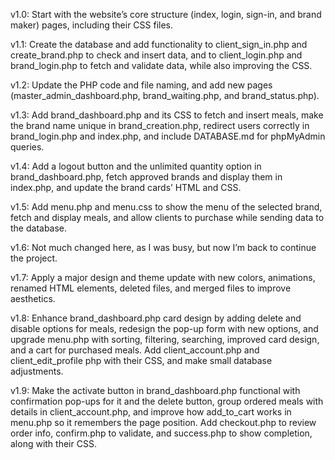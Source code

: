 v1.0:   Start with the website’s core structure (index, login, sign-in, and brand maker) pages,
including their CSS files.

v1.1:   Create the database and add functionality to client_sign_in.php and create_brand.php to check
and insert data, and to client_login.php and brand_login.php to fetch and validate data, while also
improving the CSS.

v1.2:   Update the PHP code and file naming, and add new pages (master_admin_dashboard.php,
brand_waiting.php, and brand_status.php).

v1.3:   Add brand_dashboard.php and its CSS to fetch and insert meals, make the brand name unique in
brand_creation.php, redirect users correctly in brand_login.php and index.php, and include DATABASE.md
for phpMyAdmin queries.

v1.4:   Add a logout button and the unlimited quantity option in brand_dashboard.php, fetch approved
brands and display them in index.php, and update the brand cards’ HTML and CSS.

v1.5:   Add menu.php and menu.css to show the menu of the selected brand, fetch and display meals, and
allow clients to purchase while sending data to the database.

v1.6:   Not much changed here, as I was busy, but now I’m back to continue the project.

v1.7:   Apply a major design and theme update with new colors, animations, renamed HTML elements,
deleted files, and merged files to improve aesthetics.

v1.8:   Enhance brand_dashboard.php card design by adding delete and disable options for meals,
redesign the pop-up form with new options, and upgrade menu.php with sorting, filtering, searching,
improved card design, and a cart for purchased meals. Add client_account.php and client_edit_profile
php with their CSS, and make small database adjustments.

v1.9:   Make the activate button in brand_dashboard.php functional with confirmation pop-ups for it
and the delete button, group ordered meals with details in client_account.php, and improve how
add_to_cart works in menu.php so it remembers the page position. Add checkout.php to review order
info, confirm.php to validate, and success.php to show completion, along with their CSS.